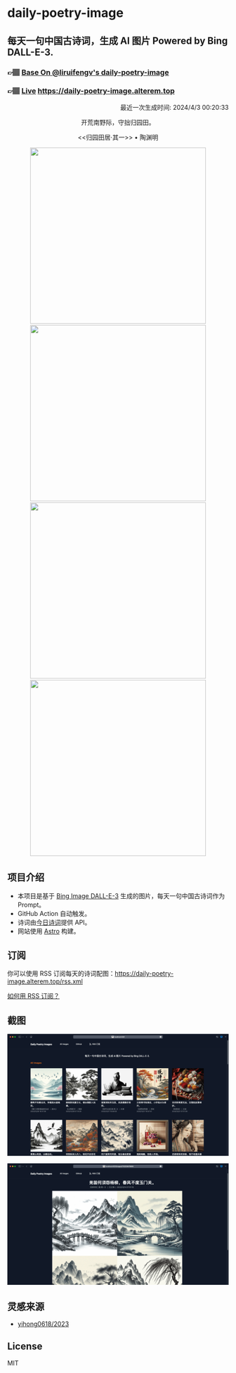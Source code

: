 
# daily-poetry-image

## 每天一句中国古诗词，生成 AI 图片 Powered by Bing DALL-E-3.

### 👉🏽 [Base On @liruifengv's daily-poetry-image](https://github.com/liruifengv/daily-poetry-image)

### 👉🏽 [Live](https://daily-poetry-image.alterem.top/) https://daily-poetry-image.alterem.top

<p align="right">
  最近一次生成时间: 2024/4/3 00:20:33
</p>
<p align="center">
开荒南野际，守拙归园田。
</p>
<p align="center">
<<归园田居·其一>> • 陶渊明
</p>
<p align="center">
<img src="https://tse4.mm.bing.net/th/id/OIG3.HTLXJ3Qr9xdYd_1Wz8Uy" height="400" width="400" />
<img src="https://tse1.mm.bing.net/th/id/OIG3..GHZDIBY8cWZkeDmdm18" height="400" width="400" />
<img src="https://tse1.mm.bing.net/th/id/OIG3.7O2MH6MUDJCTY9mKHDii" height="400" width="400" />
<img src="https://tse2.mm.bing.net/th/id/OIG3.0dPJ00lGVkstiJQROzuZ" height="400" width="400" />
</p>

## 项目介绍

-   本项目是基于 [Bing Image DALL-E-3](https://www.bing.com/images/create) 生成的图片，每天一句中国古诗词作为 Prompt。
-   GitHub Action 自动触发。
-   诗词由[今日诗词](https://www.jinrishici.com/)提供 API。
-   网站使用 [Astro](https://astro.build) 构建。

## 订阅

你可以使用 RSS 订阅每天的诗词配图：https://daily-poetry-image.alterem.top/rss.xml

[如何用 RSS 订阅？](https://zhuanlan.zhihu.com/p/55026716)

## 截图

![图片列表](./screenshots/Snipaste_2023-12-28_21-00-26.png)

![图片详情](./screenshots/Snipaste_2023-12-28_21-00-53.png)

## 灵感来源

-   [yihong0618/2023](https://github.com/yihong0618/2023)

## License

MIT
